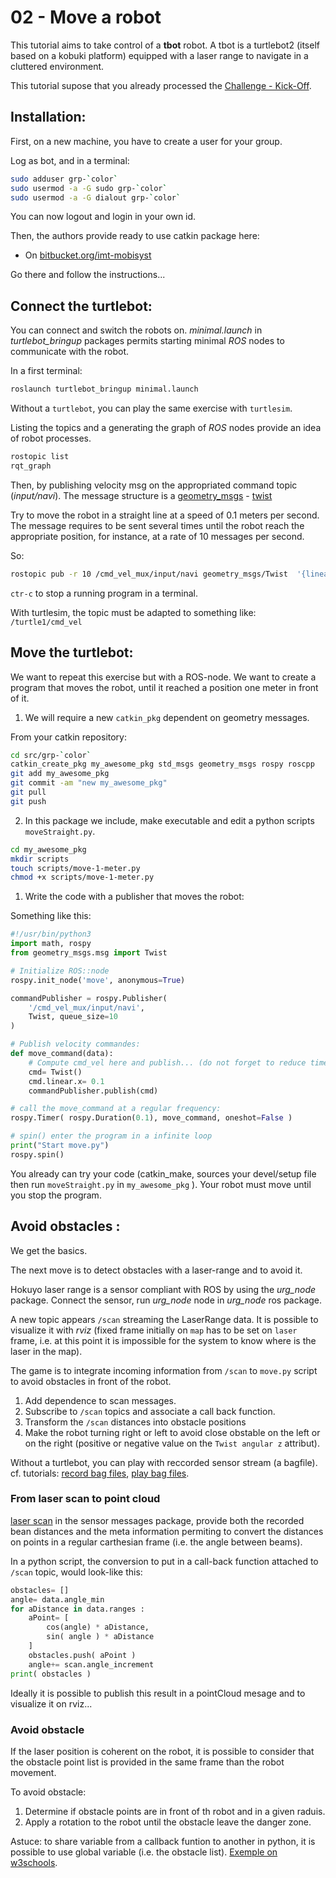 # 02 - Move a robot

This tutorial aims to take control of a __tbot__  robot.
A tbot is a turtlebot2 (itself based on a kobuki platform) equipped with a laser range to navigate in a cluttered environment.

This tutorial supose that you already processed the [Challenge - Kick-Off](../challenge/intro.md).

## Installation:

First, on a new machine, you have to create a user for your group.

Log as bot, and in a terminal:

```bash
sudo adduser grp-`color`
sudo usermod -a -G sudo grp-`color`
sudo usermod -a -G dialout grp-`color`
```

You can now logout and login in your own id. 

Then, the authors provide ready to use catkin package here: 

- On [bitbucket.org/imt-mobisyst](https://bitbucket.org/imt-mobisyst/mb6-tbot)

Go there and follow the instructions...

## Connect the turtlebot:

You can connect and switch the robots on.
*minimal.launch* in *turtlebot_bringup* packages permits starting minimal *ROS* nodes to communicate with the robot.

In a first terminal: 

```bash
roslaunch turtlebot_bringup minimal.launch
```

Without a `turtlebot`, you can play the same exercise with `turtlesim`.

Listing the topics and a generating the graph of *ROS* nodes provide an idea of robot processes.

```bash
rostopic list
rqt_graph
```

Then, by publishing velocity msg on the appropriated command topic (*input/navi*).
The message structure is a [geometry_msgs](https://wiki.ros.org/geometry_msgs) - [twist](http://docs.ros.org/api/geometry_msgs/html/msg/Twist.html)

Try to move the robot in a straight line at a speed of $0.1$ meters per second.  The message requires to be sent several times until the robot reach the appropriate position, for instance, at a rate of 10 messages per second.

So:

```bash
rostopic pub -r 10 /cmd_vel_mux/input/navi geometry_msgs/Twist  '{linear:  {x: 0.1, y: 0.0, z: 0.0}, angular: {x: 0.0,y: 0.0,z: 0.0}}'
```

`ctr-c` to stop a running program in a terminal.

With turtlesim, the topic must be adapted to something like: `/turtle1/cmd_vel`

## Move the turtlebot:

We want to repeat this exercise but with a ROS-node.
We want to create a program that moves the robot, until it reached a position one meter in front of it.

1. We will require a new `catkin_pkg` dependent on geometry messages.

From your catkin repository:

```bash
cd src/grp-`color`
catkin_create_pkg my_awesome_pkg std_msgs geometry_msgs rospy roscpp
git add my_awesome_pkg
git commit -am "new my_awesome_pkg"
git pull
git push
```

2. In this package we include, make executable and edit a python scripts `moveStraight.py`.

```bash
cd my_awesome_pkg
mkdir scripts
touch scripts/move-1-meter.py
chmod +x scripts/move-1-meter.py
```

1. Write the code  with a publisher that moves the robot:

Something like this:

```python
#!/usr/bin/python3
import math, rospy
from geometry_msgs.msg import Twist

# Initialize ROS::node
rospy.init_node('move', anonymous=True)

commandPublisher = rospy.Publisher(
    '/cmd_vel_mux/input/navi',
    Twist, queue_size=10
)

# Publish velocity commandes:
def move_command(data):
    # Compute cmd_vel here and publish... (do not forget to reduce timer duration)
    cmd= Twist()
    cmd.linear.x= 0.1
    commandPublisher.publish(cmd)

# call the move_command at a regular frequency:
rospy.Timer( rospy.Duration(0.1), move_command, oneshot=False )

# spin() enter the program in a infinite loop
print("Start move.py")
rospy.spin()
```

You already can try your code (catkin_make, sources your devel/setup file then run `moveStraight.py` in `my_awesome_pkg` ). Your robot must move until you stop the program.


## Avoid obstacles :

We get the basics.

The next move is to detect obstacles with a laser-range and to avoid it.

Hokuyo laser range is a sensor compliant with ROS by using the *urg_node* package. Connect the sensor, run *urg_node* node in *urg_node* ros package. 

A new topic appears `/scan` streaming the LaserRange data. It is possible to visualize it with *rviz* (fixed frame initially on `map` has to be set on `laser` frame, i.e. at this point it is impossible for the system to know where is the laser in the map).

The game is to integrate incoming information from `/scan` to `move.py` script to avoid obstacles in front of the robot.

1. Add dependence to scan messages. 
2. Subscribe to `/scan` topics and associate a call back function.
3. Transform the `/scan` distances into obstacle positions
4. Make the robot turning right or left to avoid close obstable on the left  or on the right (positive or negative value on the `Twist angular z` attribut).

Without a turtlebot, you can play with reccorded sensor stream (a bagfile).
cf. tutorials: [record bag files](http://wiki.ros.org/ROS/Tutorials/Recording%20and%20playing%20back%20data), [play bag files](http://wiki.ros.org/ROS/Tutorials/reading%20msgs%20from%20a%20bag%20file).

### From laser scan to point cloud

[laser scan](https://docs.ros.org/en/noetic/api/sensor_msgs/html/msg/LaserScan.html) in the sensor messages package, provide both the recorded bean distances and the meta information permiting to convert the distances on points in a regular carthesian frame (i.e. the angle between beams).

In a python script, the conversion to put in a call-back function attached to `/scan` topic, would look-like this:

```python
obstacles= []
angle= data.angle_min
for aDistance in data.ranges :
    aPoint= [ 
        cos(angle) * aDistance, 
        sin( angle ) * aDistance
    ]
    obstacles.push( aPoint )
    angle+= scan.angle_increment
print( obstacles )
```

Ideally it is possible to publish this result in a pointCloud mesage and to visualize it on rviz...


### Avoid obstacle

If the laser position is coherent on the robot, it is possible to consider that the obstacle point list is provided in the same frame than the robot movement.

To avoid obstacle:

1. Determine if obstacle points are in front of th robot and in a given raduis.
2. Apply a rotation to the robot until the obstacle leave the danger zone.

Astuce: to share variable from a callback funtion to another in python, it is possible to use global variable (i.e. the obstacle list). [Exemple on w3schools](https://www.w3schools.com/python/gloss_python_global_variables.asp).
